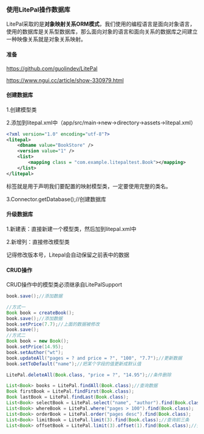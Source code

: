 ### 使用LitePal操作数据库

LitePal采取的是**对象映射关系ORM模式**，我们使用的编程语言是面向对象语言，使用的数据库是关系型数据库，那么面向对象的语言和面向关系的数据库之间建立一种映像关系就是对象关系映射。
#### 准备

https://github.com/guolindev/LitePal

https://www.ngui.cc/article/show-330979.html

#### 创建数据库

1.创建模型类

2.添加到litepal.xml中（app/src/main->new->directory->assets->litepal.xml）

```xml
<?xml version="1.0" encoding="utf-8"?>
<litepal>
    <dbname value="BookStore" />
    <version value="1" />
    <list>
        <mapping class = "com.example.litepaltest.Book"></mapping>
    </list>
</litepal>
```

<mapping>标签就是用于声明我们要配置的映射模型类，一定要使用完整的类名。

3.Connector.getDatabase();//创建数据库

#### 升级数据库

1.新建表：直接新建一个模型类，然后加到litepal.xml中

2.新增列：直接修改模型类

记得修改版本号，Litepal会自动保留之前表中的数据

#### CRUD操作

CRUD操作中的模型类必须继承自LitePalSupport

```Java
book.save();//添加数据
```

```Java
//方式一
Book book = createBook();
book.save();//添加数据
book.setPrice(7.7);//上面的数据被修改
book.save();
//方式二
Book book = new Book();
book.setPrice(14.95);
book.setAuthor("wt");
book.updateAll("pages = ? and price = ?", "100", "7.7");//更新数据
book.setToDefault("name");//把某个字段的值更新成默认值
```

```Java
LitePal.deleteAll(Book.class, "price = ?", "14.95");//条件删除
```

```Java
List<Book> books = LitePal.findAll(Book.class);//查询数据
Book firstBook = LitePal.findFirst(Book.class);
Book lastBook = LitePal.findLast(Book.class);
List<Book> selectBook = LitePal.select("name", "author").find(Book.class);
List<Book> whereBook = LitePal.where("pages > 100").find(Book.class);
List<Book> orderBook = LitePal.order("pages desc").find(Book.class);
List<Book> limitBook = LitePal.limit(3).find(Book.class);//查询前三条
List<Book> offsetBook = LitePal.limit(3).offset(1).find(Book.class);//查询2,3,4
```

